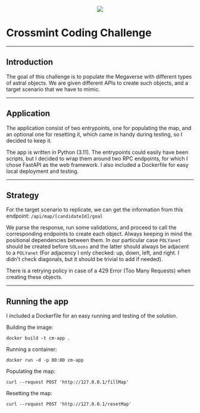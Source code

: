 <p align="center"> 
  <img src="https://avatars.githubusercontent.com/u/95070156?s=200&v=4">
</p>

# Crossmint Coding Challenge

---
## Introduction
The goal of this challenge is to populate the Megaverse with different types of astral objects.
We are given different APIs to create such objects, and a target scenario that we have to mimic.

---
## Application
The application consist of two entrypoints, one for populating the map, and an optional one for resetting
it, which came in handy during testing, so I decided to keep it.

The app is written in Python (3.11). The entrypoints could easily have been scripts, but I decided to wrap them
around two RPC endpoints, for which I chose FastAPI as the web framework.  I also included a Dockerfile for easy local
deployment and testing.

---
## Strategy
For the target scenario to replicate, we can get the information from this endpoint: `/api/map/[candidateId]/goal`

We parse the response, run some validations, and proceed to call the corresponding endpoints to create each object.
Always keeping in mind the positional dependencies between them. In our particular case `POLYanet` should be created
before `SOLoons` and the latter should always be adjacent to a `POLYanet` (For adjacency I only checked: up, down, left, 
and right. I didn't check diagonals, but it should be trivial to add if needed).

There is a retrying policy in case of a 429 Error (Too Many Requests) when creating these objects.

---
## Running the app
I included a Dockerfile for an easy running and testing of the solution.

Building the image:
```
docker build -t cm-app .
```
Running a container:
```
docker run -d -p 80:80 cm-app
```
Populating the map:
```
curl --request POST 'http://127.0.0.1/fillMap'
```
Resetting the map:
```
curl --request POST 'http://127.0.0.1/resetMap'
```
